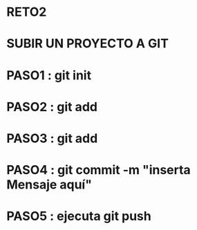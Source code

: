 # RETO2
# SUBIR UN PROYECTO A GIT
# PASO1 : git init 
# PASO2 : git add 
# PASO3 : git add 
# PASO4 : git commit -m "inserta Mensaje aquí"
# PASO5 : ejecuta git push